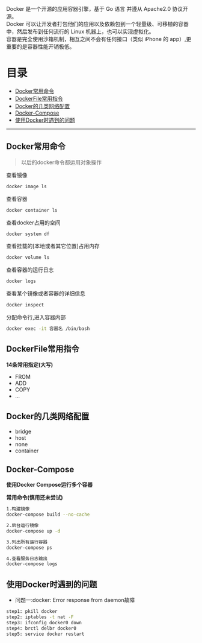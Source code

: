 Docker 是一个开源的应用容器引擎，基于 Go 语言 并遵从 Apache2.0 协议开源。<br>
Docker 可以让开发者打包他们的应用以及依赖包到一个轻量级、可移植的容器中，然后发布到任何流行的 Linux 机器上，也可以实现虚拟化。<br>
容器是完全使用沙箱机制，相互之间不会有任何接口（类似 iPhone 的 app）,更重要的是容器性能开销极低。<br>

目录
===
- [Docker常用命令](#Docker常用命令)
- [DockerFile常用指令](#DockerFile常用指令)
- [Docker的几类网络配置](#Docker的几类网络配置)
- [Docker-Compose](#Docker-Compose)
- [使用Docker时遇到的问题](#使用Docker时遇到的问题)
------

## Docker常用命令

>以后的docker命令都运用对象操作

查看镜像
```bash
docker image ls
```
查看容器
```bash
docker container ls
```
查看docker占用的空间
```bash
docker system df
```
查看挂载的[本地或者其它位置]占用内存
```bash
docker volume ls
```
查看容器的运行日志
```bash
docker logs
```
查看某个镜像或者容器的详细信息
```bash
docker inspect
```
分配命令行,进入容器内部
```bash
docker exec -it 容器名 /bin/bash
```

## DockerFile常用指令

**14条常用指定(大写)**

- FROM
- ADD
- COPY
- ...

## Docker的几类网络配置

- bridge
- host
- none
- container

## Docker-Compose

**使用Docker Compose运行多个容器**

**常用命令(慎用还未尝试)**
```bash
1.构建镜像
docker-compose build --no-cache

2.后台运行镜像
docker-compose up -d

3.列出所有运行容器
docker-compose ps

4.查看服务日志输出
docker-compose logs
```

## 使用Docker时遇到的问题

- 问题一:docker: Error response from daemon故障

```bash
step1: pkill docker
step2: iptables -t nat -F
step3: ifconfig docker0 down
step4: brctl delbr docker0
step5: service docker restart
```